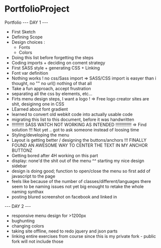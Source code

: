# PortfolioProject
Portfolio
--- DAY 1 ---

- First Sketch
- Defining Scope
- Design choices : 
    - Fonts
    - Colors
- Doing this list before forgetting the steps
- Coding imports + deciding on coment strategy
- First SASS style + generating CSS + Linking
- Font var definition
- Nothing works ! no css/Sass import => SASS/CSS import is easyer than i thought, no "" no url() nothing of that all
- Take a fun approach, accept frustration
- separating all the css by elements, etc...
- Firts menu design steps, I want a logo ! => Free logo creator sites are shit, desiginng one in CSS
- LEarned about font gradient
- learned to convert old webkit code into actually usable code
- migrating this list to this document, before it was handwritten
- !!!!!!!!!! SASS WATCH NOT WORKING AS INTENDED !!!!!!!!!!!!! => Find solution !!! Not yet .. got to ask someone instead of loosing time
- Styling/developing the menu
- Layout is getting better / designing the buttons/anchors !!! FINALLY FOUND AN AWESOME WAY TO CENTER THE TEXT IN MY ANCHOR BUTTONZ
- Getting bored after 4H working on this part
- display: none'd the shit out of the menu ^^ starting my nice design sidebar
- design is doing good; function to open/close the menu so first add of javascript to the page
- feels like because of the number of classes/different/languages there seem to be naming issues not yet big enought to retake the whole naming synthax
- posting blured screenshot on facebook and linked in

--- DAY 2 ---

- responsive menu design for >1200px
- bughunting
- changing colors
- taking site offline, need to redo jquery and json parts
- linking entire exercises from course since this is my private fork - public fork will not include those